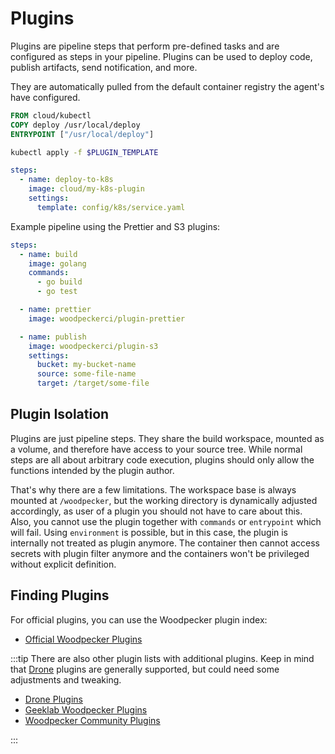 # Plugins

Plugins are pipeline steps that perform pre-defined tasks and are configured as steps in your pipeline.
Plugins can be used to deploy code, publish artifacts, send notification, and more.

They are automatically pulled from the default container registry the agent's have configured.

```dockerfile title="Dockerfile"
FROM cloud/kubectl
COPY deploy /usr/local/deploy
ENTRYPOINT ["/usr/local/deploy"]
```

```bash title="deploy"
kubectl apply -f $PLUGIN_TEMPLATE
```

```yaml title=".woodpecker.yaml"
steps:
  - name: deploy-to-k8s
    image: cloud/my-k8s-plugin
    settings:
      template: config/k8s/service.yaml
```

Example pipeline using the Prettier and S3 plugins:

```yaml
steps:
  - name: build
    image: golang
    commands:
      - go build
      - go test

  - name: prettier
    image: woodpeckerci/plugin-prettier

  - name: publish
    image: woodpeckerci/plugin-s3
    settings:
      bucket: my-bucket-name
      source: some-file-name
      target: /target/some-file
```

## Plugin Isolation

Plugins are just pipeline steps. They share the build workspace, mounted as a volume, and therefore have access to your source tree.
While normal steps are all about arbitrary code execution, plugins should only allow the functions intended by the plugin author.

That's why there are a few limitations. The workspace base is always mounted at `/woodpecker`, but the working directory is dynamically
adjusted accordingly, as user of a plugin you should not have to care about this. Also, you cannot use the plugin together with `commands`
or `entrypoint` which will fail. Using `environment` is possible, but in this case, the plugin is internally not treated as plugin
anymore. The container then cannot access secrets with plugin filter anymore and the containers won't be privileged without explicit definition.

## Finding Plugins

For official plugins, you can use the Woodpecker plugin index:

- [Official Woodpecker Plugins](https://woodpecker-ci.org/plugins)

:::tip
There are also other plugin lists with additional plugins. Keep in mind that [Drone](https://www.drone.io/) plugins are generally supported, but could need some adjustments and tweaking.

- [Drone Plugins](http://plugins.drone.io)
- [Geeklab Woodpecker Plugins](https://woodpecker-plugins.geekdocs.de/)
- [Woodpecker Community Plugins](https://codeberg.org/woodpecker-community)

:::
